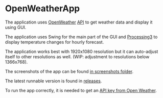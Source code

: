 # OpenWeatherApp

The application uses [OpenWeather](https://openweathermap.org/) [API](https://openweathermap.org/api) to get weather data and display it using GUI.

The application uses Swing for the main part of the GUI and [Processing3](https://processing.org/) to display temperature changes for hourly forecast.

The application works best with 1920x1080 resolution but it can auto-adjust itself to other resolutions as well. (WIP: adjustment to resolutions below 1366x768).

The screenshots of the app can be found [in screenshots folder](https://github.com/YuryMalyshev/OpenWeatherApp/tree/master/screenshots).

The latest runnable version is found in [releases](https://github.com/YuryMalyshev/OpenWeatherApp/releases/latest).

To run the app correctly, it is needed to get an [API key from Open Weather](https://home.openweathermap.org/api_keys).
